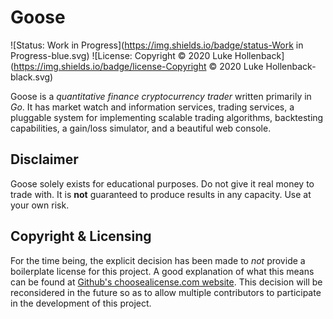 # Goose

![Status: Work in Progress](https://img.shields.io/badge/status-Work in Progress-blue.svg)
![License: Copyright © 2020 Luke Hollenback](https://img.shields.io/badge/license-Copyright © 2020 Luke Hollenback-black.svg)

Goose is a *quantitative finance cryptocurrency trader* written primarily in *Go*. It has market
watch and information services, trading services, a pluggable system for implementing scalable
trading algorithms, backtesting capabilities, a gain/loss simulator, and a beautiful web console.

## Disclaimer

Goose solely exists for educational purposes. Do not give it real money to trade with. It is **not**
guaranteed to produce results in any capacity. Use at your own risk.

## Copyright & Licensing

For the time being, the explicit decision has been made to *not* provide a boilerplate license for
this project. A good explanation of what this means can be found at
[Github's choosealicense.com website](https://choosealicense.com/no-permission/). This decision
will be reconsidered in the future so as to allow multiple contributors to participate in the
development of this project.
